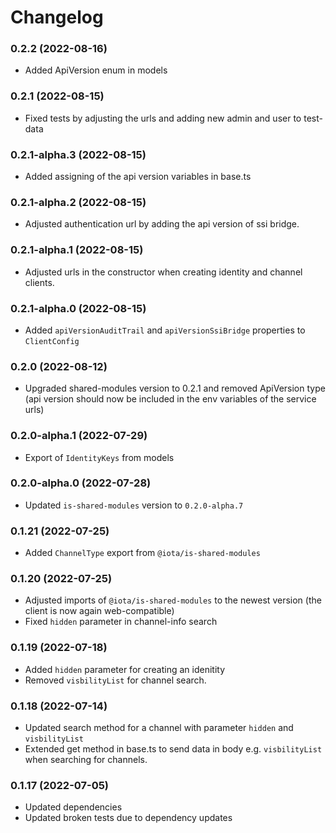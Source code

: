 # Changelog

### 0.2.2 (2022-08-16)

- Added ApiVersion enum in models

### 0.2.1 (2022-08-15)

- Fixed tests by adjusting the urls and adding new admin and user to test-data 

### 0.2.1-alpha.3 (2022-08-15)

- Added assigning of the api version variables in base.ts

### 0.2.1-alpha.2 (2022-08-15)

- Adjusted authentication url by adding the api version of ssi bridge.

### 0.2.1-alpha.1 (2022-08-15)

- Adjusted urls in the constructor when creating identity and channel clients.

### 0.2.1-alpha.0 (2022-08-15)

- Added `apiVersionAuditTrail` and `apiVersionSsiBridge` properties to `ClientConfig`

### 0.2.0 (2022-08-12)

- Upgraded shared-modules version to 0.2.1 and removed ApiVersion type (api version should now be included in the env variables of the service urls)

### 0.2.0-alpha.1 (2022-07-29)

- Export of `IdentityKeys` from models

### 0.2.0-alpha.0 (2022-07-28)

- Updated `is-shared-modules` version to `0.2.0-alpha.7`

### 0.1.21 (2022-07-25)

- Added `ChannelType` export from `@iota/is-shared-modules`

### 0.1.20 (2022-07-25)

- Adjusted imports of `@iota/is-shared-modules` to the newest version (the client is now again web-compatible)
- Fixed `hidden` parameter in channel-info search

### 0.1.19 (2022-07-18)

- Added `hidden` parameter for creating an idenitity
- Removed `visbilityList` for channel search.

### 0.1.18 (2022-07-14)

- Updated search method for a channel with parameter `hidden` and `visbilityList`
- Extended get method in base.ts to send data in body e.g. `visbilityList` when searching for channels.

### 0.1.17 (2022-07-05)

- Updated dependencies
- Updated broken tests due to dependency updates
